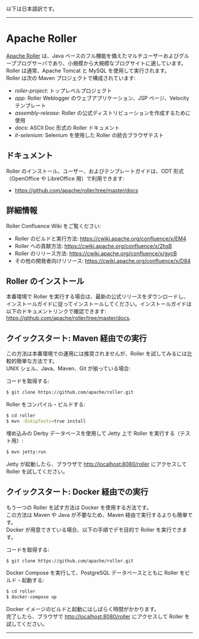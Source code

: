 以下は日本語訳です。

---

# Apache Roller

[Apache Roller](http://roller.apache.org) は、Java ベースのフル機能を備えたマルチユーザーおよびグループブログサーバであり、小規模から大規模なブログサイトに適しています。  
Roller は通常、Apache Tomcat と MySQL を使用して実行されます。  
Roller は次の Maven プロジェクトで構成されています:

* _roller-project_:         トップレベルプロジェクト
* _app_:                    Roller Weblogger のウェブアプリケーション、JSP ページ、Velocity テンプレート
* _assembly-release_:       Roller の公式ディストリビューションを作成するために使用
* _docs_:                   ASCII Doc 形式の Roller ドキュメント
* _it-selenium_:            Selenium を使用した Roller の統合ブラウザテスト

## ドキュメント

Roller のインストール、ユーザー、およびテンプレートガイドは、ODT 形式（OpenOffice や LibreOffice 用）で利用できます:

* <https://github.com/apache/roller/tree/master/docs>

## 詳細情報

Roller Confluence Wiki をご覧ください:

* Roller のビルドと実行方法: <https://cwiki.apache.org/confluence/x/EM4>
* Roller への貢献方法: <https://cwiki.apache.org/confluence/x/2hsB>
* Roller のリリース方法: <https://cwiki.apache.org/confluence/x/gycB>
* その他の開発者向けリソース: <https://cwiki.apache.org/confluence/x/D84>

## Roller のインストール 

本番環境で Roller を実行する場合は、最新の公式リリースをダウンロードし、インストールガイドに従ってインストールしてください。インストールガイドは以下のドキュメントリンクで確認できます: <https://github.com/apache/roller/tree/master/docs>.

## クイックスタート: Maven 経由での実行

この方法は本番環境での運用には推奨されませんが、Roller を試してみるには比較的簡単な方法です。  
UNIX シェル、Java、Maven、Git が揃っている場合:

コードを取得する:

```bash
$ git clone https://github.com/apache/roller.git
```

Roller をコンパイル・ビルドする:

```bash
$ cd roller
$ mvn -DskipTests=true install
```

埋め込みの Derby データベースを使用して Jetty 上で Roller を実行する（テスト用）:

```bash
$ mvn jetty:run
```

Jetty が起動したら、ブラウザで <http://localhost:8080/roller> にアクセスして Roller を試してください。

## クイックスタート: Docker 経由での実行

もう一つの Roller を試す方法は Docker を使用する方法です。  
この方法は Maven や Java が不要なため、Maven 経由で実行するよりも簡単です。  
Docker が用意できている場合、以下の手順でデモ目的で Roller を実行できます。

コードを取得する:

```bash
$ git clone https://github.com/apache/roller.git
```

Docker Compose を実行して、PostgreSQL データベースとともに Roller をビルド・起動する:

```bash
$ cd roller
$ docker-compose up
```
    
Docker イメージのビルドと起動にはしばらく時間がかかります。  
完了したら、ブラウザで <http://localhost:8080/roller> にアクセスして Roller を試してください。

---
